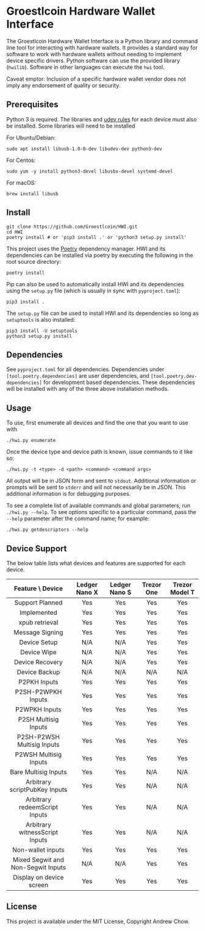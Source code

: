 # Groestlcoin Hardware Wallet Interface

The Groestlcoin Hardware Wallet Interface is a Python library and command line tool for interacting with hardware wallets.
It provides a standard way for software to work with hardware wallets without needing to implement device specific drivers.
Python software can use the provided library (`hwilib`). Software in other languages can execute the `hwi` tool.

Caveat emptor: Inclusion of a specific hardware wallet vendor does not imply any endorsement of quality or security.

## Prerequisites

Python 3 is required. The libraries and [udev rules](hwilib/udev/README.md) for each device must also be installed. Some libraries will need to be installed

For Ubuntu/Debian:
```
sudo apt install libusb-1.0-0-dev libudev-dev python3-dev
```

For Centos:
```
sudo yum -y install python3-devel libusbx-devel systemd-devel
```

For macOS:
```
brew install libusb
```

## Install

```
git clone https://github.com/Groestlcoin/HWI.git
cd HWI
poetry install # or 'pip3 install .' or 'python3 setup.py install'
```

This project uses the [Poetry](https://github.com/sdispater/poetry) dependency manager. HWI and its dependencies can be installed via poetry by executing the following in the root source directory:

```
poetry install
```

Pip can also be used to automatically install HWI and its dependencies using the `setup.py` file (which is usually in sync with `pyproject.toml`):

```
pip3 install .
```

The `setup.py` file can be used to install HWI and its dependencies so long as `setuptools` is also installed:

```
pip3 install -U setuptools
python3 setup.py install
```

## Dependencies

See `pyproject.toml` for all dependencies. Dependencies under `[tool.poetry.dependencies]` are user dependencies, and `[tool.poetry.dev-dependencies]` for development based dependencies. These dependencies will be installed with any of the three above installation methods.

## Usage

To use, first enumerate all devices and find the one that you want to use with

```
./hwi.py enumerate
```

Once the device type and device path is known, issue commands to it like so:

```
./hwi.py -t <type> -d <path> <command> <command args>
```

All output will be in JSON form and sent to `stdout`.
Additional information or prompts will be sent to `stderr` and will not necessarily be in JSON.
This additional information is for debugging purposes.

To see a complete list of available commands and global parameters, run
`./hwi.py --help`.  To see options specific to a particular command,
pass the `--help` parameter after the command name; for example:

```
./hwi.py getdescriptors --help
```

## Device Support

The below table lists what devices and features are supported for each device.

| Feature \ Device | Ledger Nano X | Ledger Nano S | Trezor One | Trezor Model T |
|:---:|:---:|:---:|:---:|:---:|
| Support Planned | Yes | Yes | Yes | Yes |
| Implemented | Yes | Yes | Yes | Yes |
| xpub retrieval | Yes | Yes | Yes | Yes |
| Message Signing | Yes | Yes | Yes | Yes |
| Device Setup | N/A | N/A | Yes | Yes |
| Device Wipe | N/A | N/A | Yes | Yes |
| Device Recovery | N/A | N/A | Yes | Yes |
| Device Backup | N/A | N/A | N/A | N/A |
| P2PKH Inputs | Yes | Yes | Yes | Yes |
| P2SH-P2WPKH Inputs | Yes | Yes | Yes | Yes |
| P2WPKH Inputs | Yes | Yes | Yes | Yes |
| P2SH Multisig Inputs | Yes | Yes | Yes | Yes |
| P2SH-P2WSH Multisig Inputs | Yes | Yes | Yes | Yes |
| P2WSH Multisig Inputs | Yes | Yes | Yes | Yes |
| Bare Multisig Inputs | Yes | Yes | N/A | N/A |
| Arbitrary scriptPubKey Inputs | Yes | Yes | N/A | N/A |
| Arbitrary redeemScript Inputs | Yes | Yes | N/A | N/A |
| Arbitrary witnessScript Inputs | Yes | Yes | N/A | N/A |
| Non-wallet inputs | Yes | Yes | Yes | Yes |
| Mixed Segwit and Non-Segwit Inputs | N/A | N/A | Yes | Yes |
| Display on device screen | Yes | Yes | Yes | Yes |

## License

This project is available under the MIT License, Copyright Andrew Chow.
